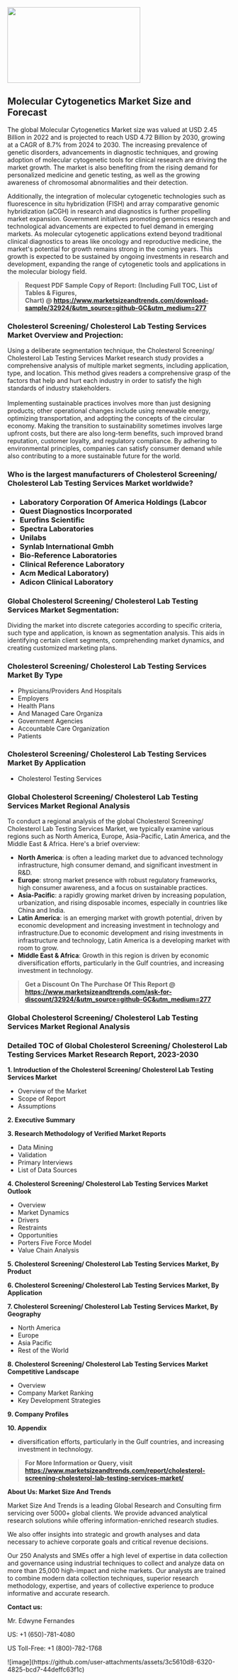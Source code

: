 <p><img class="alignnone size-medium wp-image-20088" src="https://ffe5etoiles.com/wp-content/uploads/2024/12/MST1-300x171.png" alt="" width="300" height="171" /></p><h2>Molecular Cytogenetics Market Size and Forecast</h2><p>The global Molecular Cytogenetics Market size was valued at USD 2.45 Billion in 2022 and is projected to reach USD 4.72 Billion by 2030, growing at a CAGR of 8.7% from 2024 to 2030. The increasing prevalence of genetic disorders, advancements in diagnostic techniques, and growing adoption of molecular cytogenetic tools for clinical research are driving the market growth. The market is also benefiting from the rising demand for personalized medicine and genetic testing, as well as the growing awareness of chromosomal abnormalities and their detection.</p><p>Additionally, the integration of molecular cytogenetic technologies such as fluorescence in situ hybridization (FISH) and array comparative genomic hybridization (aCGH) in research and diagnostics is further propelling market expansion. Government initiatives promoting genomics research and technological advancements are expected to fuel demand in emerging markets. As molecular cytogenetic applications extend beyond traditional clinical diagnostics to areas like oncology and reproductive medicine, the market's potential for growth remains strong in the coming years. This growth is expected to be sustained by ongoing investments in research and development, expanding the range of cytogenetic tools and applications in the molecular biology field.</p></p><blockquote id="" class=""><strong>Request PDF Sample Copy of Report: (Including Full TOC, List of Tables &amp; Figures, Chart)&nbsp;@&nbsp;<strong><a href="https://www.marketsizeandtrends.com/download-sample/32924/&utm_source=github-GC&utm_medium=277" target="_blank">https://www.marketsizeandtrends.com/download-sample/32924/&utm_source=github-GC&utm_medium=277</a></strong></strong></blockquote><h3 id="" class="">Cholesterol Screening/ Cholesterol Lab Testing Services Market&nbsp;Overview and Projection:</h3><p id="" class="">Using a deliberate segmentation technique, the Cholesterol Screening/ Cholesterol Lab Testing Services Market research study provides a comprehensive analysis of multiple market segments, including application, type, and location. This method gives readers a comprehensive grasp of the factors that help and hurt each industry in order to satisfy the high standards of industry stakeholders. <br /> <br />Implementing sustainable practices involves more than just designing products; other operational changes include using renewable energy, optimizing transportation, and adopting the concepts of the circular economy. Making the transition to sustainability sometimes involves large upfront costs, but there are also long-term benefits, such improved brand reputation, customer loyalty, and regulatory compliance. By adhering to environmental principles, companies can satisfy consumer demand while also contributing to a more sustainable future for the world.</p><h3 id="" class="">Who is the largest manufacturers of&nbsp;Cholesterol Screening/ Cholesterol Lab Testing Services Market worldwide?</h3><h3 class=""><p><ul><li>Laboratory Corporation Of America Holdings (Labcor </li><li> Quest Diagnostics Incorporated </li><li> Eurofins Scientific </li><li> Spectra Laboratories </li><li> Unilabs </li><li> Synlab International Gmbh </li><li> Bio-Reference Laboratories </li><li> Clinical Reference Laboratory </li><li> Acm Medical Laboratory) </li><li> Adicon Clinical Laboratory</li></ul></p></h3><h3 id="" class="">Global&nbsp;Cholesterol Screening/ Cholesterol Lab Testing Services Market Segmentation:</h3><p id="" class="">Dividing the market into discrete categories according to specific criteria, such type and application, is known as segmentation analysis. This aids in identifying certain client segments, comprehending market dynamics, and creating customized marketing plans.</p><h3 id="" class="">Cholesterol Screening/ Cholesterol Lab Testing Services Market&nbsp;By Type</h3><p><p><ul><li>Physicians/Providers And Hospitals </li><li> Employers </li><li> Health Plans </li><li> And Managed Care Organiza </li><li> Government Agencies </li><li> Accountable Care Organization </li><li> Patients</p></li></ul></p></p><h3 id="" class="">Cholesterol Screening/ Cholesterol Lab Testing Services Market&nbsp;By Application</h3><p class=""><p><ul><li>Cholesterol Testing Services</li></ul></p></p><h3 id="" class="">Global Cholesterol Screening/ Cholesterol Lab Testing Services Market Regional Analysis</h3><p id="" class="">To conduct a regional analysis of the global Cholesterol Screening/ Cholesterol Lab Testing Services Market, we typically examine various regions such as North America, Europe, Asia-Pacific, Latin America, and the Middle East &amp; Africa. Here's a brief overview:</p><ul><li><strong>North America</strong>: is often a leading market due to advanced technology infrastructure, high consumer demand, and significant investment in R&amp;D.</li><li><strong>Europe</strong>: strong market presence with robust regulatory frameworks, high consumer awareness, and a focus on sustainable practices.</li><li><strong>Asia-Pacific</strong>: a rapidly growing market driven by increasing population, urbanization, and rising disposable incomes, especially in countries like China and India.</li><li><strong>Latin America</strong>: is an emerging market with growth potential, driven by economic development and increasing investment in technology and infrastructure.Due to economic development and rising investments in infrastructure and technology, Latin America is a developing market with room to grow.</li><li><strong>Middle East &amp; Africa</strong>: Growth in this region is driven by economic diversification efforts, particularly in the Gulf countries, and increasing investment in technology.</li></ul><blockquote id="" class=""><strong>Get a Discount On The Purchase Of This Report @ <strong><a href="https://www.marketsizeandtrends.com/ask-for-discount/32924/&utm_source=github-GC&utm_medium=277" target="_blank">https://www.marketsizeandtrends.com/ask-for-discount/32924/&utm_source=github-GC&utm_medium=277</a></strong></strong></blockquote><h3 id="" class="">Global Cholesterol Screening/ Cholesterol Lab Testing Services Market Regional Analysis</h3><h3 id="" class="">Detailed TOC of Global Cholesterol Screening/ Cholesterol Lab Testing Services Market Research Report, 2023-2030</h3><p id="" class=""><strong>1. Introduction of the Cholesterol Screening/ Cholesterol Lab Testing Services Market</strong></p><ul><li>Overview of the Market</li><li>Scope of Report</li><li>Assumptions</li></ul><p id="" class=""><strong>2. Executive Summary</strong></p><p id="" class=""><strong>3. Research Methodology of Verified Market Reports</strong></p><ul><li>Data Mining</li><li>Validation</li><li>Primary Interviews</li><li>List of Data Sources</li></ul><p id="" class=""><strong>4. Cholesterol Screening/ Cholesterol Lab Testing Services Market Outlook</strong></p><ul><li>Overview</li><li>Market Dynamics</li><li>Drivers</li><li>Restraints</li><li>Opportunities</li><li>Porters Five Force Model</li><li>Value Chain Analysis</li></ul><p id="" class=""><strong>5. Cholesterol Screening/ Cholesterol Lab Testing Services Market, By Product</strong></p><p id="" class=""><strong>6. Cholesterol Screening/ Cholesterol Lab Testing Services Market, By Application</strong></p><p id="" class=""><strong>7. Cholesterol Screening/ Cholesterol Lab Testing Services Market, By Geography</strong></p><ul><li>North America</li><li>Europe</li><li>Asia Pacific</li><li>Rest of the World</li></ul><p id="" class=""><strong>8. Cholesterol Screening/ Cholesterol Lab Testing Services Market Competitive Landscape</strong></p><ul><li>Overview</li><li>Company Market Ranking</li><li>Key Development Strategies</li></ul><p id="" class=""><strong>9. Company Profiles</strong></p><p id="" class=""><strong>10. Appendix</strong></p><ul><li>diversification efforts, particularly in the Gulf countries, and increasing investment in technology.</li></ul><blockquote id="" class=""><strong>For More Information or Query, visit <strong><strong><a href="https://www.marketsizeandtrends.com/report/cholesterol-screening-cholesterol-lab-testing-services-market/" target="_blank">https://www.marketsizeandtrends.com/report/cholesterol-screening-cholesterol-lab-testing-services-market/</a></strong></strong></strong></blockquote><p id="" class=""><strong>About Us: Market Size And Trends</strong></p><p id="" class="">Market Size And Trends is a leading Global Research and Consulting firm servicing over 5000+ global clients. We provide advanced analytical research solutions while offering information-enriched research studies.</p><p id="" class="">We also offer insights into strategic and growth analyses and data necessary to achieve corporate goals and critical revenue decisions.</p><p id="" class="">Our 250 Analysts and SMEs offer a high level of expertise in data collection and governance using industrial techniques to collect and analyze data on more than 25,000 high-impact and niche markets. Our analysts are trained to combine modern data collection techniques, superior research methodology, expertise, and years of collective experience to produce informative and accurate research.</p><p id="" class=""><strong>Contact us:</strong></p><p id="" class="">Mr. Edwyne Fernandes</p><p id="" class="">US: +1 (650)-781-4080</p><p id="" class="">US Toll-Free: +1 (800)-782-1768</p>
![image](https://github.com/user-attachments/assets/3c5610d8-6320-4825-bcd7-44deffc63f1c)
